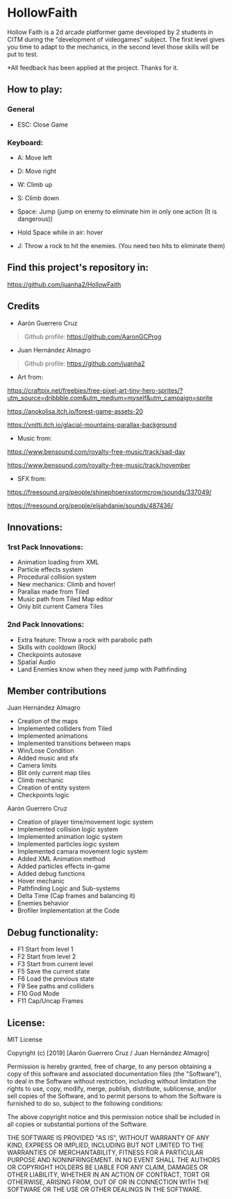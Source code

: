 ﻿# HollowFaith
Hollow Faith is a 2d arcade platformer game developed by 2 students in CITM during the "development of videogames" subject. The first level gives you time to adapt to the mechanics, in the second level those skills will be put to test.

*All feedback has been applied at the project. Thanks for it.

## How to play:

### General
- ESC: Close Game
### Keyboard:
- A: Move left
- D: Move right
- W: Climb up
- S: Climb down

- Space: Jump (jump on enemy to eliminate him in only one action (It is dangerous))
- Hold Space while in air: hover

- J: Throw a rock to hit the enemies. (You need two hits to eliminate them)


## Find this project's repository in:
https://github.com/juanha2/HollowFaith

## Credits
- Aarón Guerrero Cruz
> Github profile: https://github.com/AaronGCProg

- Juan Hernández Almagro
> Github profile: https://github.com/juanha2

- Art from:

https://craftpix.net/freebies/free-pixel-art-tiny-hero-sprites/?utm_source=dribbble.com&utm_medium=myself&utm_campaign=sprite

https://anokolisa.itch.io/forest-game-assets-20

https://vnitti.itch.io/glacial-mountains-parallax-background

- Music from:

https://www.bensound.com/royalty-free-music/track/sad-day

https://www.bensound.com/royalty-free-music/track/november

- SFX from:

https://freesound.org/people/shinephoenixstormcrow/sounds/337049/

https://freesound.org/people/elijahdanie/sounds/487436/


## Innovations:

### 1rst Pack Innovations:
- Animation loading from XML
- Particle effects system
- Procedural collision system
- New mechanics: Climb and hover!
- Parallax made from Tiled
- Music path from Tiled Map editor
- Only blit current Camera Tiles

### 2nd Pack Innovations:
- Extra feature: Throw a rock with parabolic path
- Skills with cooldown (Rock)
- Checkpoints autosave
- Spatial Audio
- Land Enemies know when they need jump with Pathfinding

## Member contributions

Juan Hernández Almagro
- Creation of the maps
- Implemented colliders from Tiled
- Implemented animations 
- Implemented transitions between maps 
- Win/Lose Condition
- Added music and sfx
- Camera limits
- Blit only current map tiles
- Climb mechanic
- Creation of entity system
- Checkpoints logic

Aarón Guerrero Cruz
- Creation of player time/movement logic system
- Implemented collision logic system
- Implemented animation logic system
- Implemented particles logic system
- Implemented camara movement logic system
- Added XML Animation method
- Added particles effects in-game
- Added debug functions
- Hover mechanic
- Pathfinding Logic and Sub-systems
- Delta Time (Cap frames and balancing it)
- Enemies behavior
- Brofiler Implementation at the Code


## Debug functionality:
- F1 ​Start from level 1
- F2 ​Start from level 2
- F3 ​Start from current level
- F5 ​Save the current state
- F6 ​Load the previous state
- F9 ​See paths and colliders
- F10 ​God Mode
- F11 ​Cap/Uncap Frames

## License:
MIT License

Copyright (c) [2019] [Aarón Guerrero Cruz / Juan Hernández Almagro]

Permission is hereby granted, free of charge, to any person obtaining a copy
of this software and associated documentation files (the "Software"), to deal
in the Software without restriction, including without limitation the rights
to use, copy, modify, merge, publish, distribute, sublicense, and/or sell
copies of the Software, and to permit persons to whom the Software is
furnished to do so, subject to the following conditions:

The above copyright notice and this permission notice shall be included in all
copies or substantial portions of the Software.

THE SOFTWARE IS PROVIDED "AS IS", WITHOUT WARRANTY OF ANY KIND, EXPRESS OR
IMPLIED, INCLUDING BUT NOT LIMITED TO THE WARRANTIES OF MERCHANTABILITY,
FITNESS FOR A PARTICULAR PURPOSE AND NONINFRINGEMENT. IN NO EVENT SHALL THE
AUTHORS OR COPYRIGHT HOLDERS BE LIABLE FOR ANY CLAIM, DAMAGES OR OTHER
LIABILITY, WHETHER IN AN ACTION OF CONTRACT, TORT OR OTHERWISE, ARISING FROM,
OUT OF OR IN CONNECTION WITH THE SOFTWARE OR THE USE OR OTHER DEALINGS IN THE
SOFTWARE.


